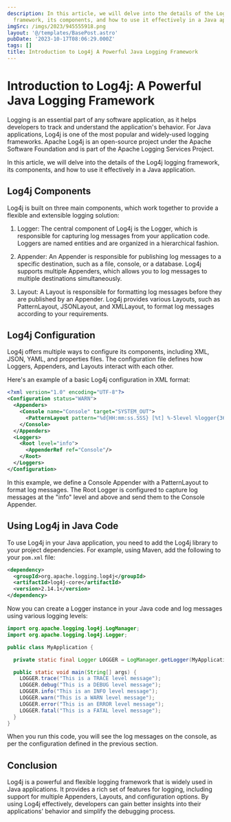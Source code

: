 ```yaml
---
description: In this article, we will delve into the details of the Log4j logging
  framework, its components, and how to use it effectively in a Java application
imgSrc: /imgs/2023/945555918.png
layout: '@/templates/BasePost.astro'
pubDate: '2023-10-17T08:06:29.000Z'
tags: []
title: Introduction to Log4j A Powerful Java Logging Framework
---
```


# Introduction to Log4j: A Powerful Java Logging Framework

Logging is an essential part of any software application, as it helps developers to track and understand the application's behavior. For Java applications, Log4j is one of the most popular and widely-used logging frameworks. Apache Log4j is an open-source project under the Apache Software Foundation and is part of the Apache Logging Services Project.

In this article, we will delve into the details of the Log4j logging framework, its components, and how to use it effectively in a Java application.

## Log4j Components

Log4j is built on three main components, which work together to provide a flexible and extensible logging solution:

1. Logger: The central component of Log4j is the Logger, which is responsible for capturing log messages from your application code. Loggers are named entities and are organized in a hierarchical fashion.

2. Appender: An Appender is responsible for publishing log messages to a specific destination, such as a file, console, or a database. Log4j supports multiple Appenders, which allows you to log messages to multiple destinations simultaneously.

3. Layout: A Layout is responsible for formatting log messages before they are published by an Appender. Log4j provides various Layouts, such as PatternLayout, JSONLayout, and XMLLayout, to format log messages according to your requirements.

## Log4j Configuration

Log4j offers multiple ways to configure its components, including XML, JSON, YAML, and properties files. The configuration file defines how Loggers, Appenders, and Layouts interact with each other.

Here's an example of a basic Log4j configuration in XML format:

```xml
<?xml version="1.0" encoding="UTF-8"?>
<Configuration status="WARN">
  <Appenders>
    <Console name="Console" target="SYSTEM_OUT">
      <PatternLayout pattern="%d{HH:mm:ss.SSS} [%t] %-5level %logger{36} - %msg%n"/>
    </Console>
  </Appenders>
  <Loggers>
    <Root level="info">
      <AppenderRef ref="Console"/>
    </Root>
  </Loggers>
</Configuration>
```

In this example, we define a Console Appender with a PatternLayout to format log messages. The Root Logger is configured to capture log messages at the "info" level and above and send them to the Console Appender.

## Using Log4j in Java Code

To use Log4j in your Java application, you need to add the Log4j library to your project dependencies. For example, using Maven, add the following to your `pom.xml` file:

```xml
<dependency>
  <groupId>org.apache.logging.log4j</groupId>
  <artifactId>log4j-core</artifactId>
  <version>2.14.1</version>
</dependency>
```

Now you can create a Logger instance in your Java code and log messages using various logging levels:

```java
import org.apache.logging.log4j.LogManager;
import org.apache.logging.log4j.Logger;

public class MyApplication {

  private static final Logger LOGGER = LogManager.getLogger(MyApplication.class);

  public static void main(String[] args) {
    LOGGER.trace("This is a TRACE level message");
    LOGGER.debug("This is a DEBUG level message");
    LOGGER.info("This is an INFO level message");
    LOGGER.warn("This is a WARN level message");
    LOGGER.error("This is an ERROR level message");
    LOGGER.fatal("This is a FATAL level message");
  }
}
```

When you run this code, you will see the log messages on the console, as per the configuration defined in the previous section.

## Conclusion

Log4j is a powerful and flexible logging framework that is widely used in Java applications. It provides a rich set of features for logging, including support for multiple Appenders, Layouts, and configuration options. By using Log4j effectively, developers can gain better insights into their applications' behavior and simplify the debugging process.